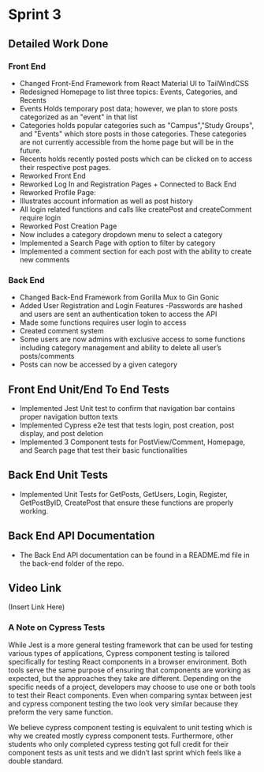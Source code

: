 # Sprint 3

## Detailed Work Done

### Front End

- Changed Front-End Framework from React Material UI to TailWindCSS
- Redesigned Homepage to list three topics: Events, Categories, and Recents
- Events Holds temporary post data; however, we plan to store posts categorized as an "event" in that list
- Categories holds popular categories such as "Campus","Study Groups", and "Events" which store posts in those categories. These categories are not currently accessible from the home page but will be in the future.
- Recents holds recently posted posts which can be clicked on to access their respective post pages.
- Reworked Front End 
- Reworked Log In and Registration Pages + Connected to Back End
- Reworked Profile Page:
- Illustrates account information as well as post history
- All login related functions and calls like createPost and createComment require login
- Reworked Post Creation Page
- Now includes a category dropdown menu to select a category
- Implemented a Search Page with option to filter by category
- Implemented a comment section for each post with the ability to create new comments

### Back End

- Changed Back-End Framework from Gorilla Mux to Gin Gonic
- Added User Registration and Login Features
-Passwords are hashed and users are sent an authentication token to access the API
- Made some functions requires user login to access
- Created comment system
- Some users are now admins with exclusive access to some functions including category management and ability to delete all user’s posts/comments
- Posts can now be accessed by a given category

## Front End Unit/End To End Tests

- Implemented Jest Unit test to confirm that navigation bar contains proper navigation button texts
- Implemented Cypress e2e test that tests login, post creation, post display, and post deletion
- Implemented 3 Component tests for PostView/Comment, Homepage, and Search page that test their basic functionalities

## Back End Unit Tests

- Implemented Unit Tests for GetPosts, GetUsers, Login, Register, GetPostByID, CreatePost that ensure these functions are properly working.

## Back End API Documentation

- The Back End API documentation can be found in a README.md file in the back-end folder of the repo.

## Video Link
(Insert Link Here)
### A Note on Cypress Tests

While Jest is a more general testing framework that can be used for testing various types of applications, Cypress component testing is tailored specifically for testing React components in a browser environment. Both tools serve the same purpose of ensuring that components are working as expected, but the approaches they take are different. Depending on the specific needs of a project, developers may choose to use one or both tools to test their React components. Even when comparing syntax between jest and cypress component testing the two look very similar because they preform the very same function.

We believe cypress component testing is equivalent to unit testing which is why we created mostly cypress component tests. Furthermore, other students who only completed cypress testing got full credit for their component tests as unit tests and we didn’t last sprint which feels like a double standard.


